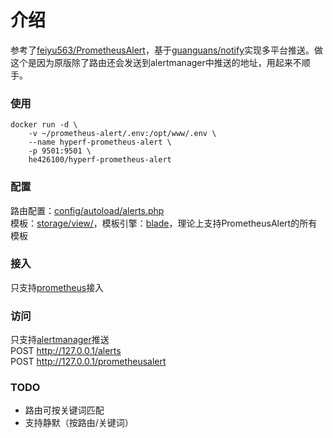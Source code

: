 # 介绍
参考了[feiyu563/PrometheusAlert](https://github.com/feiyu563/PrometheusAlert)，基于[guanguans/notify](https://github.com/guanguans/notify)实现多平台推送。做这个是因为原版除了路由还会发送到alertmanager中推送的地址，用起来不顺手。

### 使用  
```
docker run -d \
    -v ~/prometheus-alert/.env:/opt/www/.env \
    --name hyperf-prometheus-alert \
    -p 9501:9501 \
    he426100/hyperf-prometheus-alert
```

### 配置
路由配置：[config/autoload/alerts.php](https://github.com/he426100/hyperf-prometheus-alert/blob/master/config/autoload/alerts.php)  
模板：[storage/view/](https://github.com/he426100/hyperf-prometheus-alert/tree/master/storage/view/)，模板引擎：[blade](https://learnku.com/docs/laravel/5.5/blade/1304)，理论上支持PrometheusAlert的所有模板  

### 接入
只支持[prometheus](https://feiyu563.gitbook.io/prometheusalert/system/system-prometheus)接入  

### 访问
只支持[alertmanager](https://feiyu563.gitbook.io/prometheusalert/system/system-prometheus)推送  
POST http://127.0.0.1/alerts  
POST http://127.0.0.1/prometheusalert  

### TODO
- 路由可按关键词匹配
- 支持静默（按路由/关键词）